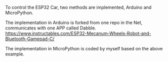 To control the ESP32 Car, two methods are implemented, Arduino and MicroPython.

The implementation in Arduino is forked from one repo in the Net, communicates with one APP called Dabble.
https://www.instructables.com/ESP32-Mecanum-Wheels-Robot-and-Bluetooth-Gamepad-C/

The implementation in MicroPython is coded by myself based on the above example.
